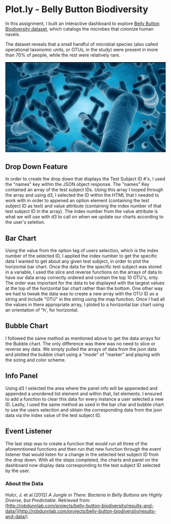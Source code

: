 # Plot.ly - Belly Button Biodiversity

In this assignment, I built an interactive dashboard to explore  [Belly Button Biodiversity dataset](http://robdunnlab.com/projects/belly-button-biodiversity/), which catalogs the microbes that colonize human navels.

The dataset reveals that a small handful of microbial species (also called operational taxonomic units, or OTUs, in the study) were present in more than 70% of people, while the rest were relatively rare.

![Bacteria](bacteria.png)


## Drop Down Feature

In order to create the drop down that displays the Test Subject ID #'s, I used the "names" key within the JSON object response. The "names" Key contained an array of the test subject IDs. Using this array I looped through the array and using d3, I selected the ID within the HTML that I needed to work with in order to appened an option element (containing the test subject ID as text) and value attribute (containing the index number of that test subject ID in the array). The index number from the value attribute is what we will use with d3 to call on when we update our charts according to the user's seletion. 

## Bar Chart 

Using the value from the option tag of users selection, which is the index number of the selected ID, I applied the index number to get the specific data I wanted to get about any given test subject, in order to plot the horizontal bar chart. Once the data for the specific test subject was stored in a variable, I used the slice and reverse functions on the arrays of data to have our data array correctly ordered and contain the top 10 OTU's, only. The order was important for the data to be displayed with the largest values at the top of the horizontal bar chart rather than the bottom. One other way we had to tweak the data was to create a new array with the OTU ID as a string and include "OTU" in the string using the map function. Once I had all the values in there appropriate array, I ploted to a horizontal bar chart using an orientation of "h', for horizontal. 

## Bubble Chart

I followed the same method as mentioned above to get the data arrays for the Bubble chart. The only difference was there was no need to slice or reverse any data. We simply pulled the arrays of data from the json data and plotted the bubble chart using a "mode" of "marker" and playing with the sizing and color scheme. 

## Info Panel

Using d3 I selected the area where the panel info will be appeneded and appended a unordered list element and within that, list elements. I ensured to add a function to clear this data for every instance a user selected a new ID. Lastly, I used the same method as used in the bar char and bubble chart to use the users selection and obtain the corresponding data from the json data via the index value of the test subject ID. 

## Event Listener 

The last step was to create a function that would run all three of the aforemntioned functions and then run that new function through the event listener that would listen for a change in the selected test subject ID from the drop down. With all the steps completed, the charts and panel on the dashboard now display data corresponding to the test subject ID selected by the user. 

### About the Data

Hulcr, J. et al.(2012) _A Jungle in There: Bacteria in Belly Buttons are Highly Diverse, but Predictable_. Retrieved from: [http://robdunnlab.com/projects/belly-button-biodiversity/results-and-data/](http://robdunnlab.com/projects/belly-button-biodiversity/results-and-data/)